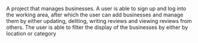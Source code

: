 A project that manages businesses. A user is able to sign up and log into the working area, after which the user can add businesses and manage them by either updating, deliting, writing reviews and viewing reviews from others. 
The user is able to filter the display of the businesses by either by location or category
